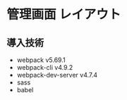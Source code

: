 # 管理画面 レイアウト

## 導入技術

-   webpack v5.69.1
-   webpack-cli v4.9.2
-   webpack-dev-server v4.7.4
-   sass
-   babel
